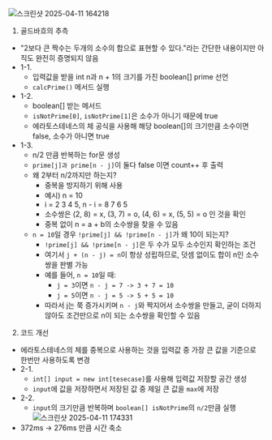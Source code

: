 ![스크린샷 2025-04-11 164218](https://github.com/user-attachments/assets/4dce9a0c-0d0f-4716-a155-74855139cea7)

1. 골드바흐의 추측
- "2보다 큰 짝수는 두개의 소수의 합으로 표현할 수 있다."라는 간단한 내용이지만 아직도 완전히 증명되지 않음
- 1-1.
  - 입력값을 받을 int n과 n + 1의 크기를 가진 boolean[] prime 선언
  - `calcPrime()` 메서드 실행
- 1-2.
  - boolean[] 받는 메서드
  - `isNotPrime[0]`, `isNotPrime[1]`은 소수가 아니기 때문에 true
  - 에라토스테네스의 체 공식을 사용해 해당 boolean[]의 크기만큼 소수이면 false, 소수가 아니면 true
- 1-3.
  - n/2 만큼 반복하는 for문 생성
  - `prime[j]과 prime[n - j]`이 둘다 false 이면 count++ 후 출력
  - 왜 2부터 n/2까지만 하는지?
    - 중복을 방지하기 위해 사용
    - 예시) n = 10
    - i = 2 3 4 5, n - i = 8 7 6 5
    - 소수쌍은 (2, 8) = x, (3, 7) = o, (4, 6) = x, (5, 5) = o 인 것을 확인
    - 중복 없이 n = a + b의 소수쌍을 찾을 수 있음
  - `n = 10`일 경우 `!prime[j] && !prime[n - j]`가 왜 10이 되는지?
    - `!prime[j] && !prime[n - j]`은 두 수가 모두 소수인지 확인하는 조건
    - 여기서 `j + (n - j) = n`이 항상 성립하므로, 덧셈 없이도 합이 n인 소수쌍을 판별 가능
    - 예를 들어, `n = 10`일 때:
        - `j = 3`이면 `n - j = 7 -> 3 + 7 = 10`
        - `j = 5`이면 `n - j = 5 -> 5 + 5 = 10`
    - 따라서 j는 쭉 증가시키며 `n - j`와 짝지어서 소수쌍을 만들고, 굳이 더하지 않아도 조건만으로 n이 되는 소수쌍을 확인할 수 있음

2. 코드 개선
- 에라토스테네스의 체를 중복으로 사용하는 것을 입력값 중 가장 큰 값을 기준으로 한번만 사용하도록 변경
- 2-1.
  - `int[] input = new int[tesecase]`를 사용해 입력값 저장할 공간 생성
  - `input`에 값을 저장하면서 저장된 값 중 제일 큰 값을 `max`에 저장
- 2-2.
  - `input`의 크기만큼 반복하며 `boolean[] isNotPrime`의 `n/2`만큼 실행
![스크린샷 2025-04-11 174331](https://github.com/user-attachments/assets/c576b592-034c-46d1-8648-4d3b846c4783)
- 372ms -> 276ms 만큼 시간 축소
